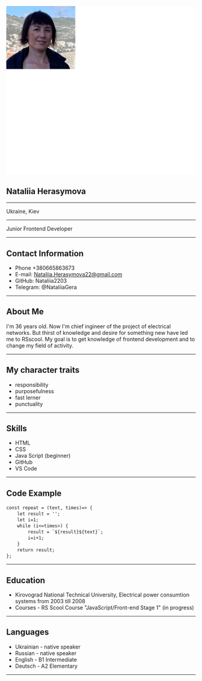 ![Foto](foto.png)
## Nataliia Herasymova
*************************
Ukraine, Kiev
*************************
Junior Frontend Developer
*************************
## Contact Information
* Phone +380665863673
* E-mail: Nataliia.Herasymova22@gmail.com
* GitHub: Nataliia2203
* Telegram: @NataliiaGera
*************************
## About Me
I'm 36 years old. Now I'm chief ingineer of the project of electrical networks. 
But thirst of knowledge and desire for something new have led me to RSscool.
My goal is to get knowledge of frontend development and to change my field
of activity.
*************************
## My character traits
* responsibility
* purposefulness
* fast lerner
* punctuality
***********************
## Skills
* HTML
* CSS
* Java Script (beginner)
* GitHub
* VS Code
************************
## Code Example
```
const repeat = (text, times)=> {
    let result = '';
    let i=1;
    while (i<=times>) {
        result = `${result}${text}`;
        i=i+1;
    }
    return result;
};
```
***********************
## Education
* Kirovograd National Technical University, 
  Electrical power consumtion systems from 2003 till 2008
* Courses - RS Scool Course "JavaScript/Front-end Stage 1" (in progress)
*********************
## Languages
* Ukrainian - native speaker
* Russian - native speaker
* English - B1 Intermediate
* Deutsch - A2 Elementary
**********************